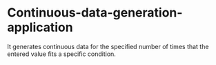 # Continuous-data-generation-application
It generates continuous data for the specified number of times that the entered value fits a specific condition.
